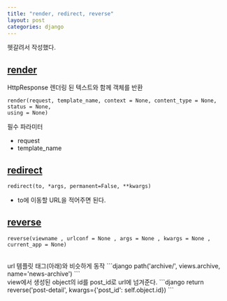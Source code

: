 ```yaml
---
title: "render, redirect, reverse"
layout: post
categories: django
--- 
```

 
헷갈려서 작성했다.

## [render](https://docs.djangoproject.com/en/4.0/topics/http/shortcuts/#django.shortcuts.render)
HttpResponse 렌더링 된 텍스트와 함께 객체를 반환
```django
render(request, template_name, context = None, content_type = None, status = None,
using = None) 
```
필수 파라미터
- request
- template_name


## [redirect](https://docs.djangoproject.com/en/4.0/topics/http/shortcuts/#django.shortcuts.redirect)
```django
redirect(to, *args, permanent=False, **kwargs)
```
- to에 이동할 URL을 적어주면 된다. 


## [reverse](https://docs.djangoproject.com/en/4.0/ref/urlresolvers/#reverse)
```django
reverse(viewname , urlconf = None , args = None , kwargs = None , current_app = None)
```
<br>
url 템플릿 태그(아래)와 비슷하게 동작
```django
path('archive/', views.archive, name='news-archive')
```
<br>
view에서 생성된 object의 id를 post_id로 url에 넘겨준다.
```django
return reverse('post-detail', kwargs={'post_id': self.object.id}) 
```
